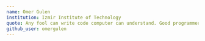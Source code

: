```yaml
---
name: Omer Gulen
institution: Izmir Institute of Technology
quote: Any fool can write code computer can understand. Good programmers write code human can understand.
github_user: omergulen
---
```

